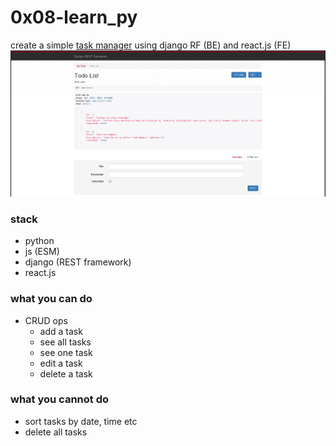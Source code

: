 # 0x08-learn_py

create a simple [task manager]() using django RF (BE) and react.js (FE)
<img src=""/>
<img src="./screenshots/Screenshot_2023-10-28_11-13-35.png"/>

### stack
* python
* js (ESM)
* django (REST framework)
* react.js

### what you can do
* CRUD ops
    * add a task
    * see all tasks
    * see one task
    * edit a task
    * delete a task

### what you cannot do
* sort tasks by date, time etc
* delete all tasks


